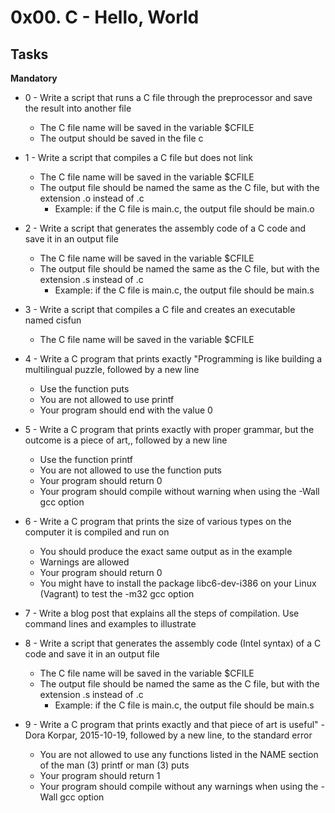 # 0x00. C - Hello, World #

## Tasks ##

**Mandatory**
* 0 - Write a script that runs a C file through the preprocessor and save the result into another file
	* The C file name will be saved in the variable $CFILE
	* The output should be saved in the file c

* 1 - Write a script that compiles a C file but does not link
	* The C file name will be saved in the variable $CFILE
	* The output file should be named the same as the C file, but with the extension .o instead of .c
		* Example: if the C file is main.c, the output file should be main.o

* 2 - Write a script that generates the assembly code of a C code and save it in an output file
	* The C file name will be saved in the variable $CFILE
	* The output file should be named the same as the C file, but with the extension .s instead of .c
		* Example: if the C file is main.c, the output file should be main.s

* 3 - Write a script that compiles a C file and creates an executable named cisfun
	* The C file name will be saved in the variable $CFILE

* 4 - Write a C program that prints exactly "Programming is like building a multilingual puzzle, followed by a new line
	* Use the function puts
	* You are not allowed to use printf
	* Your program should end with the value 0

* 5 - Write a C program that prints exactly with proper grammar, but the outcome is a piece of art,, followed by a new line
	* Use the function printf
	* You are not allowed to use the function puts
	* Your program should return 0
	* Your program should compile without warning when using the -Wall gcc option

* 6 - Write a C program that prints the size of various types on the computer it is compiled and run on
	* You should produce the exact same output as in the example
	* Warnings are allowed
	* Your program should return 0
	* You might have to install the package libc6-dev-i386 on your Linux (Vagrant) to test the -m32 gcc option

* 7 - Write a blog post that explains all the steps of compilation. Use command lines and examples to illustrate

* 8 - Write a script that generates the assembly code (Intel syntax) of a C code and save it in an output file
	* The C file name will be saved in the variable $CFILE
	* The output file should be named the same as the C file, but with the extension .s instead of .c
		* Example: if the C file is main.c, the output file should be main.s

* 9 - Write a C program that prints exactly and that piece of art is useful" - Dora Korpar, 2015-10-19, followed by a new line, to the standard error 
	* You are not allowed to use any functions listed in the NAME section of the man (3) printf or man (3) puts
	* Your program should return 1
	* Your program should compile without any warnings when using the -Wall gcc option
